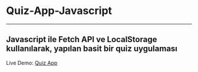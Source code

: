 # Quiz-App-Javascript
---
Javascript ile Fetch API ve LocalStorage kullanılarak, yapılan basit bir quiz uygulaması
---

Live Demo: [Quiz App](https://oguzkaracar.github.io/Quiz-App-Javascript/)
